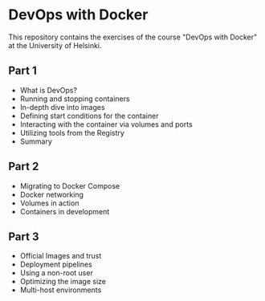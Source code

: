 # DevOps with Docker

This repository contains the exercises of the course "DevOps with Docker" at the University of Helsinki.

## Part 1
* What is DevOps?
* Running and stopping containers
* In-depth dive into images
* Defining start conditions for the container
* Interacting with the container via volumes and ports
* Utilizing tools from the Registry
* Summary

## Part 2
* Migrating to Docker Compose
* Docker networking
* Volumes in action
* Containers in development


## Part 3
* Official Images and trust
* Deployment pipelines
* Using a non-root user
* Optimizing the image size
* Multi-host environments
